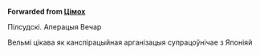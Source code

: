 **Forwarded from [Цімох](https://t.me/sumyc1)**

Пілсудскі. Аперацыя Вечар 

Вельмі цікава як канспірацыйная арганізацыя супрацоўнічае з Японіяй